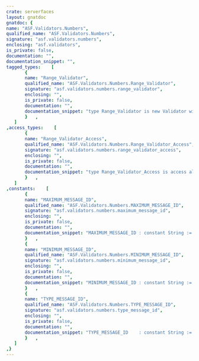 ```yaml
---
crate: serverfaces
layout: gnatdoc
gnatdoc: {
name: "ASF.Validators.Numbers",
qualified_name: "ASF.Validators.Numbers",
signature: "asf.validators.numbers",
enclosing: "asf.validators",
is_private: false,
documentation: "",
documentation_snippet: "",
tagged_types:    [
       {
       name: "Range_Validator",
       qualified_name: "ASF.Validators.Numbers.Range_Validator",
       signature: "asf.validators.numbers.range_validator",
       enclosing: "",
       is_private: false,
       documentation: "",
       documentation_snippet: "type Range_Validator is new Validator with private;",
       }   ,
   ]
,access_types:    [
       {
       name: "Range_Validator_Access",
       qualified_name: "ASF.Validators.Numbers.Range_Validator_Access",
       signature: "asf.validators.numbers.range_validator_access",
       enclosing: "",
       is_private: false,
       documentation: "",
       documentation_snippet: "type Range_Validator_Access is access all Range_Validator'Class;",
       }   ,
   ]
,constants:    [
       {
       name: "MAXIMUM_MESSAGE_ID",
       qualified_name: "ASF.Validators.Numbers.MAXIMUM_MESSAGE_ID",
       signature: "asf.validators.numbers.maximum_message_id",
       enclosing: "",
       is_private: false,
       documentation: "",
       documentation_snippet: "MAXIMUM_MESSAGE_ID : constant String := \"asf.validators.long_range.maximum\";",
       }   ,
       {
       name: "MINIMUM_MESSAGE_ID",
       qualified_name: "ASF.Validators.Numbers.MINIMUM_MESSAGE_ID",
       signature: "asf.validators.numbers.minimum_message_id",
       enclosing: "",
       is_private: false,
       documentation: "",
       documentation_snippet: "MINIMUM_MESSAGE_ID : constant String := \"asf.validators.long_range.minimum\";",
       }   ,
       {
       name: "TYPE_MESSAGE_ID",
       qualified_name: "ASF.Validators.Numbers.TYPE_MESSAGE_ID",
       signature: "asf.validators.numbers.type_message_id",
       enclosing: "",
       is_private: false,
       documentation: "",
       documentation_snippet: "TYPE_MESSAGE_ID    : constant String := \"asf.validators.long_range.type\";",
       }   ,
   ]
,}
---
```

